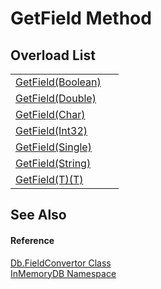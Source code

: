 # GetField Method


## Overload List
<table>
<tr>
<td><a href="InMemoryDB/Help/2361148a-585b-2e0e-acb4-a7ad4547ac4b">GetField(Boolean)</a></td>
<td> </td></tr>
<tr>
<td><a href="InMemoryDB/Help/cc1a1cbd-34a5-5864-ced6-9a9a55f60ecb">GetField(Double)</a></td>
<td> </td></tr>
<tr>
<td><a href="InMemoryDB/Help/9aa58409-7484-b80b-dba4-8fab54e105f4">GetField(Char)</a></td>
<td> </td></tr>
<tr>
<td><a href="InMemoryDB/Help/e956a134-912c-10c2-8462-6da2551ff1a5">GetField(Int32)</a></td>
<td> </td></tr>
<tr>
<td><a href="InMemoryDB/Help/ba49ebd9-5dfd-4700-ec10-0dfe1961d054">GetField(Single)</a></td>
<td> </td></tr>
<tr>
<td><a href="InMemoryDB/Help/464e8fd6-feb2-b8f7-f9dd-930d8534e6a7">GetField(String)</a></td>
<td> </td></tr>
<tr>
<td><a href="InMemoryDB/Help/2a8b24a4-baa7-495f-3c6c-f184eaabff1f">GetField(T)(T)</a></td>
<td> </td></tr>
</table>

## See Also


#### Reference
<a href="InMemoryDB/Help/4fbc5763-f72d-71a7-e56d-5031feba9090">Db.FieldConvertor Class</a>  
<a href="InMemoryDB/Help/044e8d7f-0f94-a8b4-bd65-529f6359fdf7">InMemoryDB Namespace</a>  

